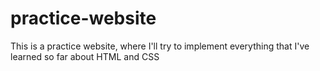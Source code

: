 # practice-website
This is a practice website, where I'll try to implement everything that I've learned so far about HTML and CSS
